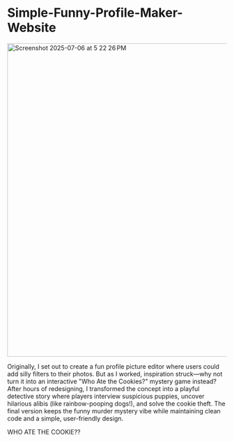 # Simple-Funny-Profile-Maker-Website

<img width="718" alt="Screenshot 2025-07-06 at 5 22 26 PM" src="https://github.com/user-attachments/assets/89dd9981-3ce9-44d0-ba1b-6920ba43c00c" />



Originally, I set out to create a fun profile picture editor where users could add silly filters to their photos. But as I worked, inspiration struck—why not turn it into an interactive "Who Ate the Cookies?" mystery game instead? After hours of redesigning, I transformed the concept into a playful detective story where players interview suspicious puppies, uncover hilarious alibis (like rainbow-pooping dogs!), and solve the cookie theft. The final version keeps the funny murder mystery vibe while maintaining clean code and a simple, user-friendly design. 


WHO ATE THE COOKIE??
